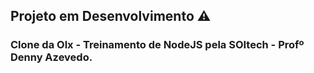 ## Projeto em Desenvolvimento ⚠️
### Clone da Olx - Treinamento de NodeJS pela SOItech - Profº Denny Azevedo.